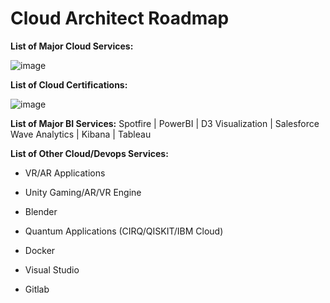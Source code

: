 # Cloud Architect Roadmap

**List of Major Cloud Services:**

![image](https://github.com/user-attachments/assets/f1f436e3-9a04-404d-9430-4789b62d8e8e)


**List of Cloud Certifications:**

![image](https://github.com/user-attachments/assets/4b9be3d6-18bb-4b0e-bee2-a491c26fde72)

**List of Major BI Services:** Spotfire | PowerBI | D3 Visualization | Salesforce Wave Analytics | Kibana | Tableau 

**List of Other Cloud/Devops Services:** 

- VR/AR Applications

- Unity Gaming/AR/VR Engine

- Blender

- Quantum Applications (CIRQ/QISKIT/IBM Cloud)

- Docker

- Visual Studio

- Gitlab




